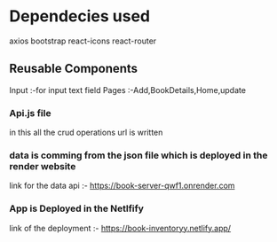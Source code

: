 # Dependecies used

axios
bootstrap
react-icons
react-router

## Reusable Components

Input :-for input text field
Pages :-Add,BookDetails,Home,update

### Api.js file
in this all the crud operations url is written 

### data is comming from the json file which is deployed in the render website
   link for the data api :- https://book-server-qwf1.onrender.com





### App is Deployed in the Netlfify 
link of the deployment :- https://book-inventoryy.netlify.app/

